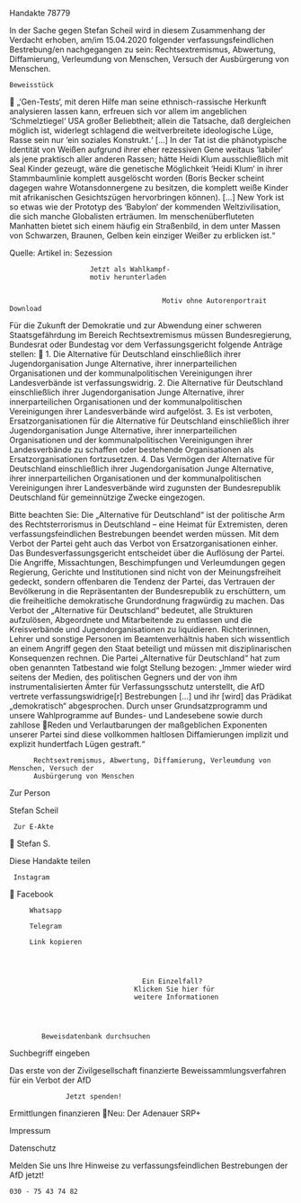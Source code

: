 Handakte 78779

In der Sache gegen Stefan Scheil wird in diesem Zusammenhang der Verdacht
erhoben, am/im 15.04.2020 folgender verfassungsfeindlichen Bestrebung/en
nachgegangen zu sein: Rechtsextremismus, Abwertung, Diffamierung,
Verleumdung von Menschen, Versuch der Ausbürgerung von Menschen.




    Beweisstück
              „‘Gen-Tests‘, mit deren Hilfe man seine ethnisch-rassische Herkunft
              analysieren lassen kann, erfreuen sich vor allem im angeblichen
              ‘Schmelztiegel‘ USA großer Beliebtheit; allein die Tatsache, daß
              dergleichen möglich ist, widerlegt schlagend die weitverbreitete
              ideologische Lüge, Rasse sein nur ‘ein soziales Konstrukt.‘ [...] In der Tat
              ist die phänotypische Identität von Weißen aufgrund ihrer eher
              rezessiven Gene weitaus ‘labiler‘ als jene praktisch aller anderen Rassen;
              hätte Heidi Klum ausschließlich mit Seal Kinder gezeugt, wäre die
              genetische Möglichkeit ‘Heidi Klum‘ in ihrer Stammbaumlinie komplett
              ausgelöscht worden (Boris Becker scheint dagegen wahre
              Wotansdonnergene zu besitzen, die komplett weiße Kinder mit
              afrikanischen Gesichtszügen hervorbringen können). [...] New York ist so
              etwas wie der Prototyp des ‘Babylon‘ der kommenden Weltzivilisation,
              die sich manche Globalisten erträumen. Im menschenüberfluteten
              Manhatten bietet sich einem häufig ein Straßenbild, in dem unter
              Massen von Schwarzen, Braunen, Gelben kein einziger Weißer zu
              erblicken ist.“



Quelle:
Artikel in: Sezession




                        Jetzt als Wahlkampf-
                        motiv herunterladen


                                          Motiv ohne Autorenportrait            Download




Für die Zukunft der Demokratie und zur Abwendung einer schweren
Staatsgefährdung im Bereich Rechtsextremismus müssen Bundesregierung,
Bundesrat oder Bundestag vor dem Verfassungsgericht folgende Anträge stellen:
   1. Die Alternative für Deutschland einschließlich ihrer Jugendorganisation
      Junge Alternative, ihrer innerparteilichen Organisationen und der
      kommunalpolitischen Vereinigungen ihrer Landesverbände ist
      verfassungswidrig.
   2. Die Alternative für Deutschland einschließlich ihrer Jugendorganisation
      Junge Alternative, ihrer innerparteilichen Organisationen und der
      kommunalpolitischen Vereinigungen ihrer Landesverbände wird aufgelöst.
   3. Es ist verboten, Ersatzorganisationen für die Alternative für Deutschland
      einschließlich ihrer Jugendorganisation Junge Alternative, ihrer
      innerparteilichen Organisationen und der kommunalpolitischen
      Vereinigungen ihrer Landesverbände zu schaffen oder bestehende
      Organisationen als Ersatzorganisationen fortzusetzen.
   4. Das Vermögen der Alternative für Deutschland einschließlich ihrer
      Jugendorganisation Junge Alternative, ihrer innerparteilichen Organisationen
      und der kommunalpolitischen Vereinigungen ihrer Landesverbände wird
      zugunsten der Bundesrepublik Deutschland für gemeinnützige Zwecke
      eingezogen.



Bitte beachten Sie: Die „Alternative für Deutschland“ ist der politische Arm des Rechtsterrorismus in
Deutschland – eine Heimat für Extremisten, deren verfassungsfeindlichen Bestrebungen beendet
werden müssen. Mit dem Verbot der Partei geht auch das Verbot von Ersatzorganisationen einher. Das
Bundesverfassungsgericht entscheidet über die Auflösung der Partei. Die Angriffe, Missachtungen,
Beschimpfungen und Verleumdungen gegen Regierung, Gerichte und Institutionen sind nicht von der
Meinungsfreiheit gedeckt, sondern offenbaren die Tendenz der Partei, das Vertrauen der Bevölkerung
in die Repräsentanten der Bundesrepublik zu erschüttern, um die freiheitliche demokratische
Grundordnung fragwürdig zu machen. Das Verbot der „Alternative für Deutschland“ bedeutet, alle
Strukturen aufzulösen, Abgeordnete und Mitarbeitende zu entlassen und die Kreisverbände und
Jugendorganisationen zu liquidieren. Richterinnen, Lehrer und sonstige Personen im
Beamtenverhältnis haben sich wissentlich an einem Angriff gegen den Staat beteiligt und müssen mit
disziplinarischen Konsequenzen rechnen.
Die Partei „Alternative für Deutschland“ hat zum oben genannten Tatbestand wie folgt Stellung
bezogen: „Immer wieder wird seitens der Medien, des politischen Gegners und der von ihm
instrumentalisierten Ämter für Verfassungsschutz unterstellt, die AfD vertrete verfassungswidrige[r]
Bestrebungen […] und ihr [wird] das Prädikat „demokratisch“ abgesprochen. Durch unser
Grundsatzprogramm und unsere Wahlprogramme auf Bundes- und Landesebene sowie durch zahllose
Reden und Verlautbarungen der maßgeblichen Exponenten unserer Partei sind diese vollkommen
haltlosen Diffamierungen implizit und explizit hundertfach Lügen gestraft.“




          Rechtsextremismus, Abwertung, Diffamierung, Verleumdung von Menschen, Versuch der
          Ausbürgerung von Menschen




   Zur Person


   Stefan Scheil

     Zur E-Akte
                        Stefan S.

Diese Handakte teilen


     Instagram
         Facebook

         Whatsapp

         Telegram

         Link kopieren




                                     Ein Einzelfall?
                                   Klicken Sie hier für
                                   weitere Informationen




            Beweisdatenbank durchsuchen

  Suchbegriff eingeben

  Das erste von der Zivilgesellschaft finanzierte
   Beweissammlungsverfahren für ein Verbot
                     der AfD

                  Jetzt spenden!




Ermittlungen finanzieren
Neu: Der Adenauer SRP+

Impressum

Datenschutz




Melden Sie uns Ihre Hinweise zu verfassungsfeindlichen Bestrebungen der AfD
jetzt!

    030 - 75 43 74 82
